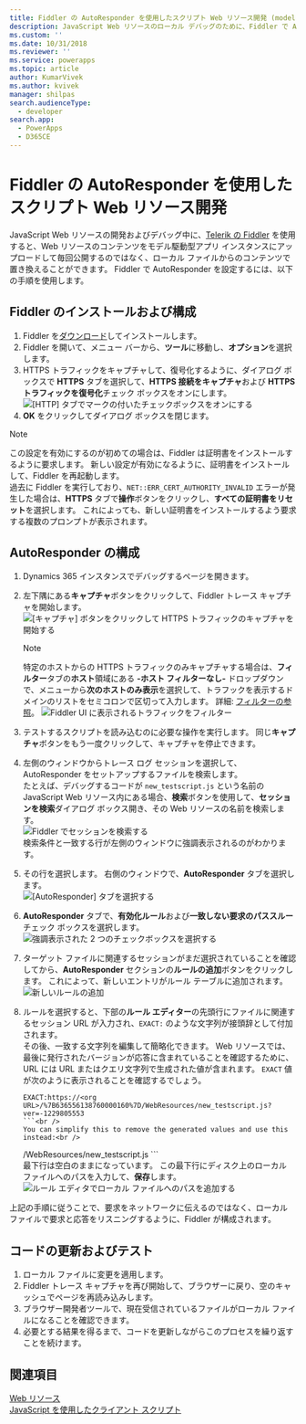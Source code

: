 ```yaml
---
title: Fiddler の AutoResponder を使用したスクリプト Web リソース開発 (model-driven apps) | Microsoft Docs
description: JavaScript Web リソースのローカル デバッグのために、Fiddler で AutoResponder を設定して使用する方法について説明します。
ms.custom: ''
ms.date: 10/31/2018
ms.reviewer: ''
ms.service: powerapps
ms.topic: article
author: KumarVivek
ms.author: kvivek
manager: shilpas
search.audienceType:
  - developer
search.app:
  - PowerApps
  - D365CE
---
```

# <a name="script-web-resource-development-using-fiddler-autoresponder"></a>Fiddler の AutoResponder を使用したスクリプト Web リソース開発

JavaScript Web リソースの開発およびデバッグ中に、[Telerik の Fiddler](https://www.telerik.com/fiddler) を使用すると、Web リソースのコンテンツをモデル駆動型アプリ インスタンスにアップロードして毎回公開するのではなく、ローカル ファイルからのコンテンツで置き換えることができます。 Fiddler で AutoResponder を設定するには、以下の手順を使用します。

## <a name="install-and-configure-fiddler"></a>Fiddler のインストールおよび構成

1. Fiddler を[ダウンロード](https://www.telerik.com/download/fiddler)してインストールします。
1. Fiddler を開いて、メニュー バーから、**ツール**に移動し、**オプション**を選択します。
2. HTTPS トラフィックをキャプチャして、復号化するように、ダイアログ ボックスで **HTTPS** タブを選択して、**HTTPS 接続をキャプチャ**および **HTTPS トラフィックを復号化**チェック ボックスをオンにします。<br />
 ![[HTTP] タブでマークの付いたチェックボックスをオンにする](media/fiddler-https-options.png "[HTTP] タブでマークの付いたチェックボックスをオンにする")</br>
3. **OK** をクリックしてダイアログ ボックスを閉じます。

> [!NOTE]
> この設定を有効にするのが初めての場合は、Fiddler は証明書をインストールするように要求します。 新しい設定が有効になるように、証明書をインストールして、Fiddler を再起動します。<br />
> 過去に Fiddler を実行しており、`NET::ERR_CERT_AUTHORITY_INVALID` エラーが発生した場合は、**HTTPS** タブで**操作**ボタンをクリックし、**すべての証明書をリセット**を選択します。 これによっても、新しい証明書をインストールするよう要求する複数のプロンプトが表示されます。

## <a name="configure-autoresponder"></a>AutoResponder の構成

1. Dynamics 365 インスタンスでデバッグするページを開きます。
2. 左下隅にある**キャプチャ**ボタンをクリックして、Fiddler トレース キャプチャを開始します。
   ![[キャプチャ] ボタンをクリックして HTTPS トラフィックのキャプチャを開始する](media/fiddler-start-capturing.png "[キャプチャ] ボタンをクリックして HTTPS トラフィックのキャプチャを開始する")</br>

   > [!NOTE]
   > 特定のホストからの HTTPS トラフィックのみキャプチャする場合は、**フィルター**タブの**ホスト**領域にある **-ホスト フィルターなし-** ドロップダウンで、メニューから**次のホストのみ表示**を選択して、トラフックを表示するドメインのリストをセミコロンで区切って入力します。 詳細: [フィルターの参照](http://docs.telerik.com/fiddler/KnowledgeBase/Filters)。
   > ![Fiddler UI に表示されるトラフィックをフィルター](media/fiddler-filter-traffic.png "Fiddler UI に表示されるトラフィックをフィルター")

3. テストするスクリプトを読み込むのに必要な操作を実行します。 同じ**キャプチャ**ボタンをもう一度クリックして、キャプチャを停止できます。
4. 左側のウィンドウからトレース ログ セッションを選択して、AutoResponder をセットアップするファイルを検索します。<br /> たとえば、デバッグするコードが `new_testscript.js` という名前の JavaScript Web リソース内にある場合、**検索**ボタンを使用して、**セッションを検索**ダイアログ ボックス開き、その Web リソースの名前を検索します。 <br />![Fiddler でセッションを検索する](media/fiddler-find-sessions.PNG)<br />検索条件と一致する行が左側のウィンドウに強調表示されるのがわかります。
5. その行を選択します。 右側のウィンドウで、**AutoResponder** タブを選択します。 <br /> ![[AutoResponder] タブを選択する](media/fiddler-auto-responder.png)
6. **AutoResponder** タブで、**有効化ルール**および**一致しない要求のパススルー**チェック ボックスを選択します。<br />
   ![強調表示された 2 つのチェックボックスを選択する](media/fiddler-select-checkbox.png "強調表示された 2 つのチェックボックスを選択する")<br />
7. ターゲット ファイルに関連するセッションがまだ選択されていることを確認してから、**AutoResponder** セクションの**ルールの追加**ボタンをクリックします。 これによって、新しいエントリがルール テーブルに追加されます。<br />
   ![新しいルールの追加](media/fiddler-add-rule.png "新しいルールの追加")
8. ルールを選択すると、下部の**ルール エディター**の先頭行にファイルに関連するセッション URL が入力され、`EXACT:` のような文字列が接頭辞として付加されます。<br />
   その後、一致する文字列を編集して簡略化できます。 Web リソースでは、最後に発行されたバージョンが応答に含まれていることを確認するために、URL には URL またはクエリ文字列で生成された値が含まれます。 `EXACT` 値が次のように表示されることを確認するでしょう。<br />
    ```
    EXACT:https://<org URL>/%7B636556138760000160%7D/WebResources/new_testscript.js?    ver=-1229805553
    ```<br />
    You can simplify this to remove the generated values and use this instead:<br />
    ```
    /WebResources/new_testscript.js ```<br />
   最下行は空白のままになっています。 この最下行にディスク上のローカル ファイルへのパスを入力して、<strong>保存</strong>します。<br />
   ![ルール エディタでローカル ファイルへのパスを追加する](media/fiddler-save-rule.png "ルール エディタでローカル ファイルへのパスを追加する")<br />

 

 
上記の手順に従うことで、要求をネットワークに伝えるのではなく、ローカル ファイルで要求と応答をリスニングするように、Fiddler が構成されます。

## <a name="update-and-test-your-code"></a>コードの更新およびテスト

1. ローカル ファイルに変更を適用します。
2. Fiddler トレース キャプチャを再び開始して、ブラウザーに戻り、空のキャッシュでページを再読み込みします。
3. ブラウザー開発者ツールで、現在受信されているファイルがローカル ファイルになることを確認できます。
4. 必要とする結果を得るまで、コードを更新しながらこのプロセスを繰り返すことを続けます。


## <a name="see-also"></a>関連項目

[Web リソース](web-resources.md)<br />
[JavaScript を使用したクライアント スクリプト](client-scripting.md)
